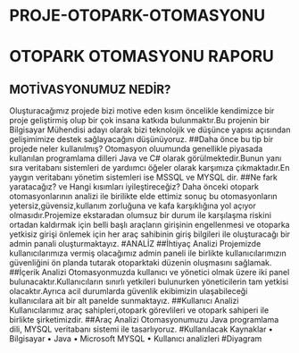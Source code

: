 # PROJE-OTOPARK-OTOMASYONU
# OTOPARK OTOMASYONU RAPORU
## MOTİVASYONUMUZ  NEDİR?
Oluşturacağımız projede bizi motive eden kısım öncelikle kendimizce bir proje geliştirmiş olup bir çok insana katkıda bulunmaktır.Bu projenin bir Bilgisayar Mühendisi adayı olarak bizi teknolojik ve düşünce yapısı açısından gelişimimize destek sağlayacağını düşünüyoruz.
##Daha önce bu tip bir projede neler kullanılmış? 
Otomasyon oluumunda genellikle piyasada kullanılan programlama dilleri Java ve C# olarak görülmektedir.Bunun yanı sıra veritabanı sistemleri de yardıımcı öğeler olarak karşımıza çıkmaktadır.En yaygın veritabanı yönetim sistemleri ise MSSQL ve MYSQL dir.
##Ne fark yaratacağız? ve Hangi kısımları iyileştireceğiz? 
Daha önceki otopark otomasyonlarının analizi ile birilikte elde ettimiz sonuç bu otomasyonların yetersiz,güvensiz,kullanım zorluğuna ve kafa karşıklığına yol açıyor olmasıdır.Projemize ekstaradan olumsuz bir durum ile karşılaşma riskini ortadan kaldırmak için belli başlı araçların girişinin engellenmesi ve otoparka yetkisiz girişi önlemek için her araç sahibinin giriş bilgileri ile oluşturacağı bir admin panali oluşturmaktayız.
#ANALİZ 
##İhtiyaç Analizi
Projemizde kullanıcılarımıza vermiş olacağımız admin paneli ile birlikte kullanıcılarımızın güvenliğini ön planda tutarak otoparktaki düzenin oluşmasını sağlamak.
##İçerik Analizi 
Otomasyonmuzda kullanıcı ve yönetici olmak üzere iki panel bulunacaktır.Kullanıcıların sınırlı yetkileri bulunurken yöneticilerin tam yetkisi olacaktır.Ayrıca acil durumlarda güvenlik ekibimizin ulaşabileceği kullanıcılara ait bir alt panelde sunmaktayız.
##Kullanıcı Analizi
Kullanıcılarımız araç sahipleri,otopark görevlileri ve  otopark sahiperi ile birlikte şirketimizdir.
##Araç Analizi 
Otomasyonumuzu Java programlama dili, MYSQL veritabanı sistemi ile tasarlıyoruz.
#Kullanılacak Kaynaklar 
• Bilgisayar
• Java
• Microsoft MYSQL
• Kullanıcı analizleri
#Diyagram
